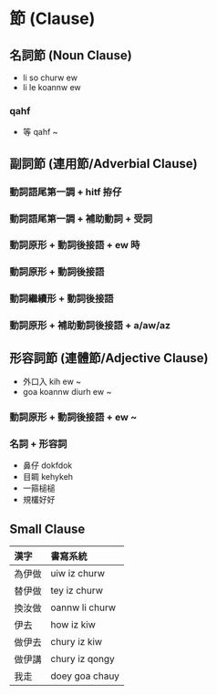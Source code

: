 # 節 (Clause)

## 名詞節 (Noun Clause)

* li so churw ew
* li le koannw ew

### qahf

* 等 qahf ~


## 副詞節 (連用節/Adverbial Clause)

### 動詞語尾第一調 + hitf 拵仔

### 動詞語尾第一調 + 補助動詞 + 受詞

### 動詞原形 + 動詞後接語 + ew 時

### 動詞原形 + 動詞後接語

### 動詞繼續形 + 動詞後接語

### 動詞原形 + 補助動詞後接語 + a/aw/az


## 形容詞節 (連體節/Adjective Clause)

* 外口入 kih ew ~
* goa koannw diurh ew ~

### 動詞原形 + 動詞後接語 + ew ~

### 名詞 + 形容詞

* 鼻仔 dokfdok
* 目睭 kehykeh
* 一箍槌槌
* 規欉好好

## Small Clause

| 漢字 | 書寫系統 |
| :--- | :--- |
| 為伊做 | uiw iz churw |
| 替伊做 | tey iz churw |
| 換汝做 | oannw li churw |
| 伊去 | how iz kiw |
| 做伊去 | chury iz kiw |
| 做伊講 | chury iz qongy |
| 我走 | doey goa chauy |
